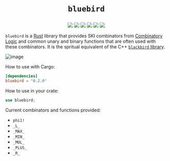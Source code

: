# <p align="center">`bluebird`</p>

<p align="center">
    <a href="https://github.com/codereport/bluebird/issues" alt="contributions welcome">
        <img src="https://img.shields.io/badge/contributions-welcome-brightgreen.svg?style=flat" /></a>
    <a href="https://lbesson.mit-license.org/" alt="MIT license">
        <img src="https://img.shields.io/badge/License-MIT-blue.svg" /></a>    
    <a href="https://rust-lang.org/">
        <img src="https://img.shields.io/badge/Rust-2021-ff69b4.svg"/></a>
    <a href="https://github.com/codereport?tab=followers" alt="GitHub followers">
        <img src="https://img.shields.io/github/followers/codereport.svg?style=social&label=Follow" /></a>
    <a href="https://GitHub.com/codereport/bluebird/stargazers/" alt="GitHub stars">
        <img src="https://img.shields.io/github/stars/codereport/bluebird.svg?style=social&label=Star" /></a>
    <a href="https://twitter.com/code_report" alt="Twitter">
        <img src="https://img.shields.io/twitter/follow/code_report.svg?style=social&label=@code_report" /></a>
</p>

`bluebird` is a [Rust](https://rust-lang.org/) library that provides SKI combinators from [Combinatory Logic](https://combinatorylogic.com/) and common unary and binary functions that are often used with these combinators. It is the spritual equivalent of the C++ [`blackbird` library](https://github.com/codereport/blackbird).

![image](https://github.com/codereport/bluebird/assets/36027403/16525f2e-58c1-4beb-9bc5-4606702d8c9b)

How to use with Cargo:
```toml
[dependencies]
bluebird = "0.2.0"
```
How to use in your crate:
```rs
use bluebird;
```
Current combinators and functions provided:

* `phi1!`
* `_L_`
* `_MAX_`
* `_MIN_`
* `_MUL_`
* `_PLUS_`
* `_R_`
